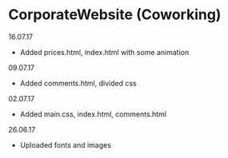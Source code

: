 # CorporateWebsite (Coworking)
16.07.17
* Added prices.html, index.html with some animation

09.07.17
* Added comments.html, divided css 

02.07.17
* Added main.css, index.html, comments.html 

26.06.17
* Uploaded fonts and images
